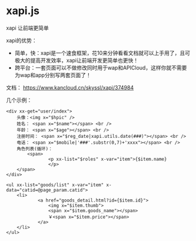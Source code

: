 # xapi.js
xapi 让前端更简单

xapi的优势：
* 简单，快：xapi是一个速食框架，花10来分钟看看文档就可以上手用了，且可极大的提高开发效率，xapi让前端开发更简单也更快！
* 跨平台：一套页面可以不做修改同时用于wap和APICloud，这样你就不需要为wap和app分别写两套页面了！

文档：  https://www.kancloud.cn/skyssl/xapi/374984

几个示例：
~~~
<div xx-get="user/index">
	头像：<img x="$hpic" />
	姓名： <span x="$name"></span> <br />
	年龄： <span x="$age"></span> <br />
	注册时间： <span x="$reg_date|xapi.utils.date(###)"></span> <br />
	电话： <span x="$mobile|'###'.substr(0,7)+'xxxx"></span> <br />
	角色列表(循环)：
		<span>
    		    <p xx-list="$roles" x-var="item">{$item.name}	
            	</p>
    </span>
</div>
~~~

~~~
<ul xx-list="goods/list" x-var="item" x-data="catid=@page_param.catid">
	<li>
    		<a href="goods_detail.html?id={$item.id}">
    			<img x="$item.thumb">
            	<span x="$item.goods_name"></span>
                ￥<span x="$item.price"></span>
            </a>
    </li>
</ul>
~~~
